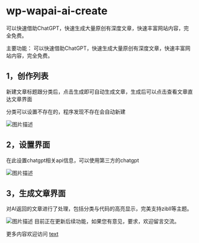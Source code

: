 # wp-wapai-ai-create
可以快速借助ChatGPT，快速生成大量原创有深度文章，快速丰富网站内容，完全免费。

主要功能：
可以快速借助ChatGPT，快速生成大量原创有深度文章，快速丰富网站内容，完全免费。

## 1，创作列表
新建文章标题跟分类后，点击生成即可自动生成文章，生成后可以点击查看文章直达文章界面

分类可以设置不存在的，程序发现不存在会自动新建

![图片描述](https://shop.neiwangchuantou.com/wp-content/uploads/2025/01/20250104204413603-image-1024x418.png)

## 2，设置界面
在此设置chatgpt相关api信息，可以使用第三方的chatgpt

![图片描述](https://shop.neiwangchuantou.com/wp-content/uploads/2025/01/20250104204441103-image-1024x631.png)

## 3，生成文章界面
对AI返回的文章进行了处理，包括分类与代码的高亮显示，完美支持zibll等主题。

![图片描述](https://shop.neiwangchuantou.com/wp-content/uploads/2025/01/20250104204532800-image-1024x937.png)
目前正在更新后续功能，如果您有意见，要求，欢迎留言交流。

更多内容欢迎访问 [text](https://shop.neiwangchuantou.com/2025/01/%e7%94%a8chatgpt%e8%87%aa%e5%8a%a8%e5%8f%91%e6%96%87%e7%ab%a0%e7%9a%84wp%e6%8f%92%e4%bb%b6-wapai%e5%88%9b%e4%bd%9c/)